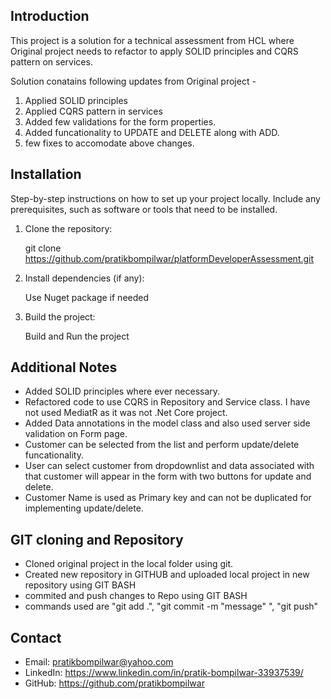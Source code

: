 ## Introduction
This project is a solution for a technical assessment from HCL where Original project needs to refactor to apply SOLID principles and CQRS pattern on services.

Solution conatains following updates from Original project -
1. Applied SOLID principles
2. Applied CQRS pattern in services
3. Added few validations for the form properties.
4. Added funcationality to UPDATE and DELETE along with ADD.
5. few fixes to accomodate above changes.


## Installation
Step-by-step instructions on how to set up your project locally. Include any prerequisites, such as software or tools that need to be installed.

1. Clone the repository:
    
    git clone https://github.com/pratikbompilwar/platformDeveloperAssessment.git
       
2. Install dependencies (if any):

    Use Nuget package if needed
    
3. Build the project:
    
    Build and Run the project


## Additional Notes

- Added SOLID principles where ever necessary. 
- Refactored code to use CQRS in Repository and Service class. I have not used MediatR as it was not .Net Core project.
- Added Data annotations in the model class and also used server side validation on Form page.
- Customer can be selected from the list and perform update/delete funcationality.
- User can select customer from dropdownlist and data associated with that customer will appear in the form with two buttons for update and    delete.
- Customer Name is used as Primary key and can not be duplicated for implementing update/delete.

## GIT cloning and Repository

- Cloned original project in the local folder using git.
- Created new repository in GITHUB and uploaded local project in new repository using GIT BASH
- commited and push changes to Repo using GIT BASH 
- commands used are "git add .", "git commit -m "message" ", "git push"

## Contact

- Email: pratikbompilwar@yahoo.com
- LinkedIn: https://www.linkedin.com/in/pratik-bompilwar-33937539/
- GitHub: https://github.com/pratikbompilwar
